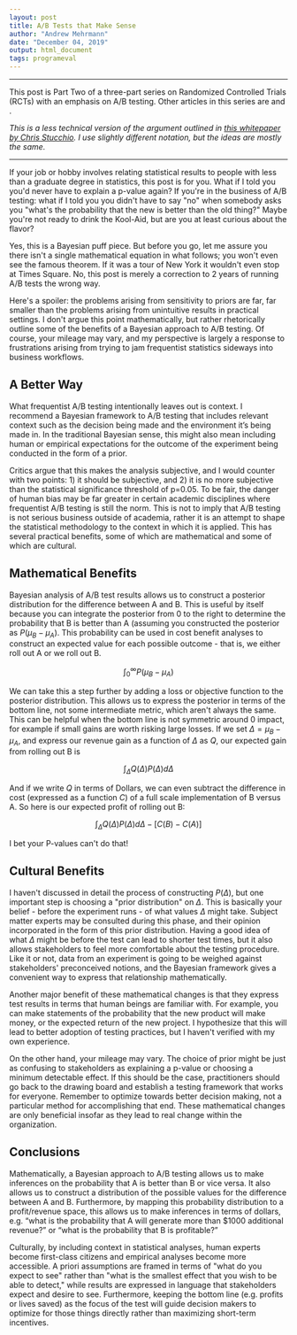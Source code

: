 ```yaml
---
layout: post
title: A/B Tests that Make Sense
author: "Andrew Mehrmann"
date: "December 04, 2019"
output: html_document
tags: programeval
---
```


---

This post is Part Two of a three-part series on Randomized Controlled Trials (RCTs) with an emphasis on A/B testing. Other articles in this series are []() and []().

*This is a less technical version of the argument outlined in [this whitepaper by Chris Stucchio](https://cdn2.hubspot.net/hubfs/310840/VWO_SmartStats_technical_whitepaper.pdf). I use slightly different notation, but the ideas are mostly the same.*

---

If your job or hobby involves relating statistical results to people with less than a graduate degree in statistics, this post is for you. What if I told you you'd never have to explain a p-value again? If you're in the business of A/B testing: what if I told you you didn't have to say "no" when somebody asks you "what's the probability that the new is better than the old thing?" Maybe you're not ready to drink the Kool-Aid, but are you at least curious about the flavor?

Yes, this is a Bayesian puff piece. But before you go, let me assure you there isn't a single mathematical equation in what follows; you won't even see the famous theorem. If it was a tour of New York it wouldn't even stop at Times Square. No, this post is merely a correction to 2 years of running A/B tests the wrong way.

Here's a spoiler: the problems arising from sensitivity to priors are far, far smaller than the problems arising from unintuitive results in practical settings. I don't argue this point mathematically, but rather rhetorically outline some of the benefits of a Bayesian approach to A/B testing. Of course, your mileage may vary, and my perspective is largely a response to frustrations arising from trying to jam frequentist statistics sideways into business workflows.

## A Better Way

What frequentist A/B testing intentionally leaves out is context. I recommend a Bayesian framework to A/B testing that includes relevant context such as the decision being made and the environment it’s being made in. In the traditional Bayesian sense, this might also mean including human or empirical expectations for the outcome of the experiment being conducted in the form of a prior.

Critics argue that this makes the analysis subjective, and I would counter with two points: 1) it should be subjective, and 2) it is no more subjective than the statistical significance threshold of p=0.05. To be fair, the danger of human bias may be far greater in certain academic disciplines where frequentist A/B testing is still the norm. This is not to imply that A/B testing is not serious business outside of academia, rather it is an attempt to shape the statistical methodology to the context in which it is applied. This has several practical benefits, some of which are mathematical and some of which are cultural.

## Mathematical Benefits

Bayesian analysis of A/B test results allows us to construct a posterior distribution for the difference between A and B. This is useful by itself because you can integrate the posterior from 0 to the right to determine the probability that B is better than A (assuming you constructed the posterior as $P(\mu_B - \mu_A)$. This probability can be used in cost benefit analyses to construct an expected value for each possible outcome - that is, we either roll out A or we roll out B.

$$\int_{0}^{\infty} P(\mu_B - \mu_A)$$

We can take this a step further by adding a loss or objective function to the posterior distribution. This allows us to express the posterior in terms of the bottom line, not some intermediate metric, which aren't always the same. This can be helpful when the bottom line is not symmetric around 0 impact, for example if small gains are worth risking large losses. If we set $\Delta = \mu_B - \mu_A$, and express our revenue gain as a function of $\Delta$ as $Q$, our expected gain from rolling out B is

$$ \int_{\Delta} Q(\Delta) P(\Delta) d\Delta$$

And if we write $Q$ in terms of Dollars, we can even subtract the difference in cost (expressed as a function $C$) of a full scale implementation of B versus A. So here is our expected profit of rolling out B:

$$\int_{\Delta} Q(\Delta) P(\Delta) d\Delta - [C(B) - C(A)]$$

I bet your P-values can't do that!

## Cultural Benefits

I haven't discussed in detail the process of constructing $P(\Delta)$, but one important step is choosing a "prior distribution" on $\Delta$. This is basically your belief - before the experiment runs - of what values $\Delta$ might take. Subject matter experts may be consulted during this phase, and their opinion incorporated in the form of this prior distribution. Having a good idea of what $\Delta$ might be before the test can lead to shorter test times, but it also allows stakeholders to feel more comfortable about the testing procedure. Like it or not, data from an experiment is going to be weighed against stakeholders' preconceived notions, and the Bayesian framework gives a convenient way to express that relationship mathematically.

Another major benefit of these mathematical changes is that they express test results in terms that human beings are familiar with. For example, you can make statements of the probability that the new product will make money, or the expected return of the new project. I hypothesize that this will lead to better adoption of testing practices, but I haven't verified with my own experience.

On the other hand, your mileage may vary. The choice of prior might be just as confusing to stakeholders as explaining a p-value or choosing a minimum detectable effect. If this should be the case, practitioners should go back to the drawing board and establish a testing framework that works for everyone. Remember to optimize towards better decision making, not a particular method for accomplishing that end. These mathematical changes are only beneficial insofar as they lead to real change within the organization.

## Conclusions

Mathematically, a Bayesian approach to A/B testing allows us to make inferences on the probability that A is better than B or vice versa. It also allows us to construct a distribution of the possible values for the difference between A and B. Furthermore, by mapping this probability distribution to a profit/revenue space, this allows us to make inferences in terms of dollars, e.g. “what is the probability that A will generate more than $1000 additional revenue?” or “what is the probability that B is profitable?”

Culturally, by including context in statistical analyses, human experts become first-class citizens and empirical analyses become more accessible. A priori assumptions are framed in terms of "what do you expect to see" rather than "what is the smallest effect that you wish to be able to detect," while results are expressed in language that stakeholders expect and desire to see. Furthermore, keeping the bottom line (e.g. profits or lives saved) as the focus of the test will guide decision makers to optimize for those things directly rather than maximizing short-term incentives.
